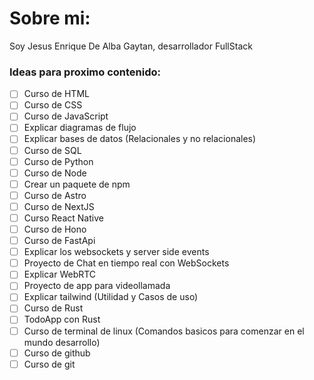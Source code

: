 # Sobre mi:
Soy Jesus Enrique De Alba Gaytan, desarrollador FullStack

### Ideas para proximo contenido:
- [ ] Curso de HTML
- [ ] Curso de CSS
- [ ] Curso de JavaScript
- [ ] Explicar diagramas de flujo
- [ ] Explicar bases de datos (Relacionales y no relacionales)
- [ ] Curso de SQL
- [ ] Curso de Python
- [ ] Curso de Node
- [ ] Crear un paquete de npm
- [ ] Curso de Astro
- [ ] Curso de NextJS
- [ ] Curso React Native
- [ ] Curso de Hono
- [ ] Curso de FastApi
- [ ] Explicar los websockets y server side events
- [ ] Proyecto de Chat en tiempo real con WebSockets
- [ ] Explicar WebRTC
- [ ] Proyecto de app para videollamada
- [ ] Explicar tailwind (Utilidad y Casos de uso)
- [ ] Curso de Rust
- [ ] TodoApp con Rust
- [ ] Curso de terminal de linux (Comandos basicos para comenzar en el mundo desarrollo)
- [ ] Curso de github
- [ ] Curso de git